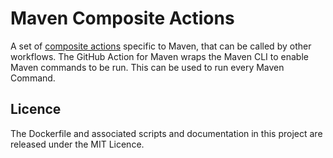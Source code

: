 # Maven Composite Actions

A set of
[composite actions](https://docs.github.com/en/actions/creating-actions/creating-a-composite-action)
specific to Maven, that can be called by other workflows. The GitHub Action for
Maven wraps the Maven CLI to enable Maven commands to be run. This can be used
to run every Maven Command.

## Licence

The Dockerfile and associated scripts and documentation in this project are
released under the MIT Licence.
